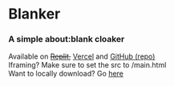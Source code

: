 # Blanker
### A simple about:blank cloaker
Available on ~~[Replit](https://blanker.largomc.repl.co),~~ [Vercel](https://blanker.vercel.app/) and [GitHub (repo)](https://github.com/largomc11/blanker)
<br>
Iframing? Make sure to set the src to /main.html
<br>
Want to locally download? Go [here](http://github.com/largomc11/blanker/zipball/master/)
